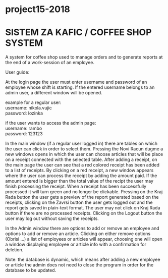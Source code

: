 # project15-2018

# SISTEM ZA KAFIC / COFFEE SHOP SYSTEM

A system for coffee shop used to manage orders and to generate reports at the end of a work-session of an employee.


User guide:

At the login page the user must enter username and password of an employee whose shift is starting. If the entered username belongs to an admin user, a different window will be opened.

example for a regular user: </br>
username: nikola.vujic </br>
password: lozinka </br>

if the user wants to access the admin page: </br>
username: rambo </br>
password: 123123 </br>

In the main window (if a regular user logged in) there are tables on which the user can click in order to select them. Pressing the Novi Racun dugme a new windows opens in which the user can choose articles that will be place on a receipt connected with the selected table. After adding a receipt, on the main page the user can see that a red colored receipt has been added to a list of receipts. By clicking on a red receipt, a new window appears where the user can process the receipt by adding the amount paid. If the amount entered is bigger than the total value of the recipt the user may finish processing the receipt. When a receipt has been successfully processed it will turn green and no longer be clickable. Pressing on the Kraj Rada button the user gets a preview of the report generated based on the receipts, clicking on the Zavrsi button the user gets logged out and the report gets saved in plain-text format. The user may not click on Kraj Rada button if there are no processed receipts. Clicking on the Logout button the user may log out without saving the receipts.

In the Admin window there are options to add or remove an employee and options to add or remove an article. Clicking on either remove options (Obrisi ...) a list of employees or articles will appear, choosing one will open a window displaying employee or article info with a confirmation for deletion.

Note: the database is dynamic, which means after adding a new employee or article the admin does not need to close the program in order for the database to be updated.
